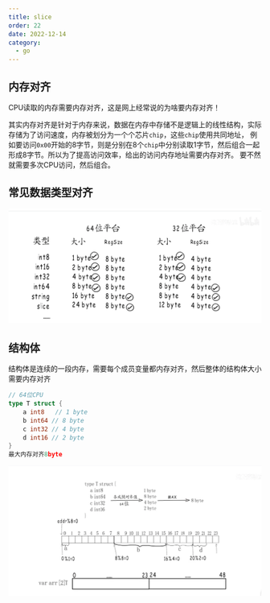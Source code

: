 ```yaml
---
title: slice
order: 22
date: 2022-12-14
category:
  - go
---
```


## 内存对齐

CPU读取的内存需要内存对齐，这是网上经常说的为啥要内存对齐！

其实内存对齐是针对于内存来说，数据在内存中存储不是逻辑上的线性结构，实际存储为了访问速度，内存被划分为一个个芯片`chip`，这些`chip`使用共同地址，
例如要访问`0x00`开始的8字节，则是分别在8个`chip`中分别读取1字节，然后组合一起形成8字节。所以为了提高访问效率，给出的访问内存地址需要内存对齐。
要不然就需要多次CPU访问，然后组合。

## 常见数据类型对齐

![](./assets/memory-align.png)

## 结构体

结构体是连续的一段内存，需要每个成员变量都内存对齐，然后整体的结构体大小需要内存对齐

```go
// 64位CPU
type T struct {
	a int8   // 1 byte
	b int64 // 8 byte   
	c int32 // 4 byte
	d int16 // 2 byte
}
最大内存对齐8byte
```

![](./assets/struct-memory-align.png)

